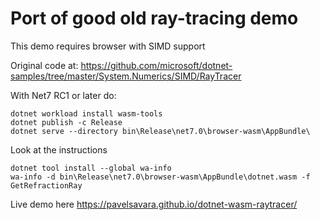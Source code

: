 # Port of good old ray-tracing demo

This demo requires browser with SIMD support

Original code at: https://github.com/microsoft/dotnet-samples/tree/master/System.Numerics/SIMD/RayTracer

With Net7 RC1 or later do:
```
dotnet workload install wasm-tools
dotnet publish -c Release
dotnet serve --directory bin\Release\net7.0\browser-wasm\AppBundle\
```

Look at the instructions
```
dotnet tool install --global wa-info
wa-info -d bin\Release\net7.0\browser-wasm\AppBundle\dotnet.wasm -f GetRefractionRay
```

Live demo here https://pavelsavara.github.io/dotnet-wasm-raytracer/